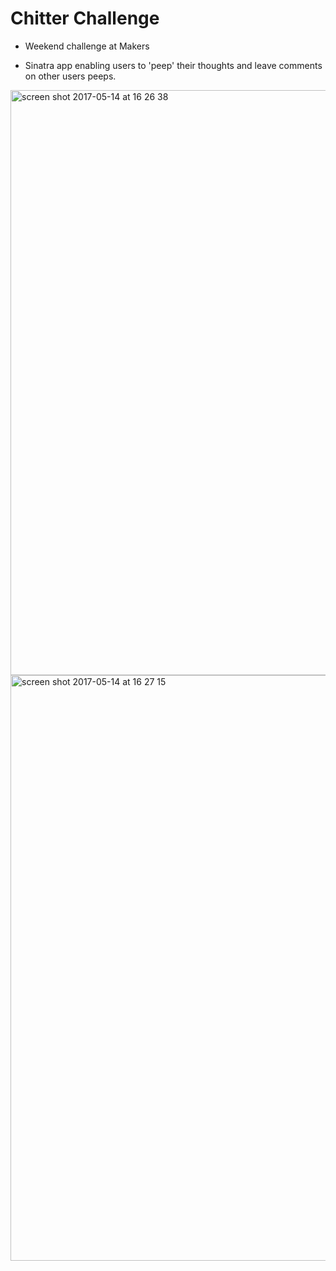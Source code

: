 Chitter Challenge
=================

* Weekend challenge at Makers

* Sinatra app enabling users to 'peep' their thoughts and leave comments on other users peeps.

<img width="936" alt="screen shot 2017-05-14 at 16 26 38" src="https://cloud.githubusercontent.com/assets/25392162/26035377/f5420066-38c2-11e7-810b-deaa33ec02b9.png">

<img width="937" alt="screen shot 2017-05-14 at 16 27 15" src="https://cloud.githubusercontent.com/assets/25392162/26035378/01e85996-38c3-11e7-8d2e-1388da0978a2.png">
